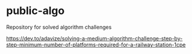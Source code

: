 # public-algo

Repository for solved algorithm challenges

https://dev.to/adavize/solving-a-medium-algorithm-challenge-step-by-step-minimum-number-of-platforms-required-for-a-railway-station-1cpe

